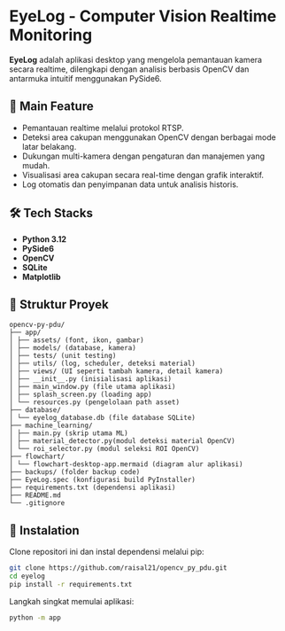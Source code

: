 # EyeLog - Computer Vision Realtime Monitoring

**EyeLog** adalah aplikasi desktop yang mengelola pemantauan kamera secara realtime, dilengkapi dengan analisis berbasis OpenCV dan antarmuka intuitif menggunakan PySide6.

## 📌 Main Feature
- Pemantauan realtime melalui protokol RTSP.
- Deteksi area cakupan menggunakan OpenCV dengan berbagai mode latar belakang.
- Dukungan multi-kamera dengan pengaturan dan manajemen yang mudah.
- Visualisasi area cakupan secara real-time dengan grafik interaktif.
- Log otomatis dan penyimpanan data untuk analisis historis.

## 🛠️ Tech Stacks
- **Python 3.12**
- **PySide6**
- **OpenCV**
- **SQLite**
- **Matplotlib**

## 📂 Struktur Proyek

```
opencv-py-pdu/
├── app/
│ ├── assets/ (font, ikon, gambar)
│ ├── models/ (database, kamera)
│ ├── tests/ (unit testing)
│ ├── utils/ (log, scheduler, deteksi material)
│ ├── views/ (UI seperti tambah kamera, detail kamera)
│ ├── __init__.py (inisialisasi aplikasi)
│ ├── main_window.py (file utama aplikasi)
│ ├── splash_screen.py (loading app)
│ └── resources.py (pengelolaan path asset)
├── database/
│ └── eyelog_database.db (file database SQLite)
├── machine_learning/
│ ├── main.py (skrip utama ML)
│ ├── material_detector.py(modul deteksi material OpenCV)
│ └── roi_selector.py (modul seleksi ROI OpenCV)
├── flowchart/
│ └── flowchart-desktop-app.mermaid (diagram alur aplikasi)
├── backups/ (folder backup code)
├── EyeLog.spec (konfigurasi build PyInstaller)
├── requirements.txt (dependensi aplikasi)
├── README.md
└── .gitignore
```

## 🚀 Instalation
Clone repositori ini dan instal dependensi melalui pip:

```bash
git clone https://github.com/raisal21/opencv_py_pdu.git
cd eyelog
pip install -r requirements.txt
```

Langkah singkat memulai aplikasi:

```bash
python -m app
```



